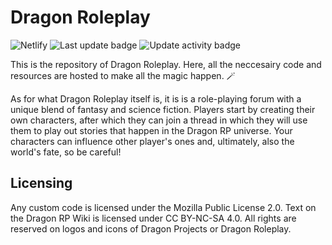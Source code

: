 # Dragon Roleplay
![Netlify](https://img.shields.io/netlify/371397fe-a565-4cca-aea6-75aa6e7ac531?style=for-the-badge)
![Last update badge](https://img.shields.io/github/last-commit/jelle619/dragonrp?label=last%20update&style=for-the-badge) ![Update activity badge](https://img.shields.io/github/commit-activity/m/jelle619/dragonrp?label=Update%20activity&style=for-the-badge)


This is the repository of Dragon Roleplay. Here, all the neccesairy code and resources are hosted to make all the magic happen. 🪄

As for what Dragon Roleplay itself is, it is is a role-playing forum with a unique blend of fantasy and science fiction. Players start by creating their own characters, after which they can join a thread in which they will use them to play out stories that happen in the Dragon RP universe. Your characters can influence other player's ones and, ultimately, also the world's fate, so be careful!

## Licensing
Any custom code is licensed under the Mozilla Public License 2.0. Text on the Dragon RP Wiki is licensed under CC BY-NC-SA 4.0. All rights are reserved on logos and icons of Dragon Projects or Dragon Roleplay.
